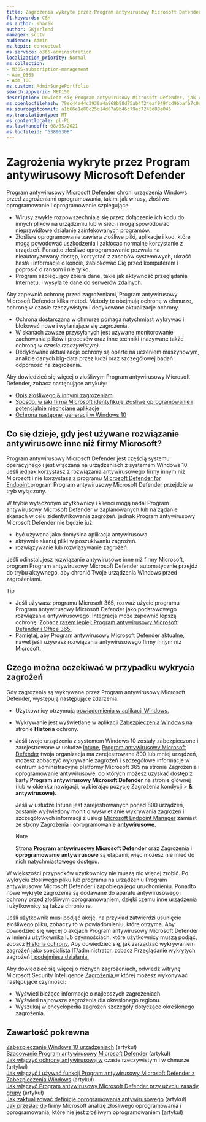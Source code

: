 ```yaml
---
title: Zagrożenia wykryte przez Program antywirusowy Microsoft Defender
f1.keywords: CSH
ms.author: sharik
author: SKjerland
manager: scotv
audience: Admin
ms.topic: conceptual
ms.service: o365-administration
localization_priority: Normal
ms.collection:
- M365-subscription-management
- Adm_O365
- Adm_TOC
ms.custom: AdminSurgePortfolio
search.appverid: MET150
description: Dowiedz się Program antywirusowy Microsoft Defender, jak chronić urządzenia Windows przed zagrożeniami oprogramowania, takimi jak wirusy, złośliwe oprogramowanie i oprogramowanie szpiegujące.
ms.openlocfilehash: 79ec44a44c3939a4a868b98d75ab4f24eaf949fcd9bbafb7c0a3173e267f4680
ms.sourcegitcommit: a1b66e1e80c25d14d67a9b46c79ec7245d88e045
ms.translationtype: MT
ms.contentlocale: pl-PL
ms.lasthandoff: 08/05/2021
ms.locfileid: "53896308"
---
```

# <a name="threats-detected-by-microsoft-defender-antivirus"></a>Zagrożenia wykryte przez Program antywirusowy Microsoft Defender

Program antywirusowy Microsoft Defender chroni urządzenia Windows przed zagrożeniami oprogramowania, takimi jak wirusy, złośliwe oprogramowanie i oprogramowanie szpiegujące.

- Wirusy zwykle rozpowszechniają się przez dołączenie ich kodu do innych plików na urządzeniu lub w sieci i mogą spowodować nieprawidłowe działanie zainfekowanych programów.
- Złośliwe oprogramowanie zawiera złośliwe pliki, aplikacje i kod, które mogą powodować uszkodzenia i zakłócać normalne korzystanie z urządzeń. Ponadto złośliwe oprogramowanie pozwala na nieautoryzowany dostęp, korzystać z zasobów systemowych, ukraść hasła i informacje o koncie, zablokować Cię przed komputerem i poprosić o ransom i nie tylko.
- Program szpiegujący zbiera dane, takie jak aktywność przeglądania Internetu, i wysyła te dane do serwerów zdalnych.
 
Aby zapewnić ochronę przed zagrożeniami, Program antywirusowy Microsoft Defender kilka metod. Metody te obejmują ochronę w chmurze, ochronę w czasie rzeczywistym i dedykowane aktualizacje ochrony.

- Ochrona dostarczana w chmurze pomaga natychmiast wykrywać i blokować nowe i wyłaniające się zagrożenia.
- W skanach zawsze przysyłanych jest używane monitorowanie zachowania plików i procesów oraz inne techniki (nazywane także ochroną *w czasie rzeczywistym).*
- Dedykowane aktualizacje ochrony są oparte na uczeniem maszynowym, analizie danych big-data przez ludzi oraz szczegółowej badań odporność na zagrożenia. 

Aby dowiedzieć się więcej o złośliwym Program antywirusowy Microsoft Defender, zobacz następujące artykuły: 

- [Opis złośliwego & innymi zagrożeniami](/windows/security/threat-protection/intelligence/understanding-malware)
- [Sposób, w jaki firma Microsoft identyfikuje złośliwe oprogramowanie i potencjalnie niechciane aplikacje](/windows/security/threat-protection/intelligence/criteria)
- [Ochrona następnej generacji w Windows 10](/windows/security/threat-protection/microsoft-defender-antivirus/microsoft-defender-antivirus-in-windows-10)

## <a name="what-happens-when-a-non-microsoft-antivirus-solution-is-used"></a>Co się dzieje, gdy jest używane rozwiązanie antywirusowe inne niż firmy Microsoft? 

Program antywirusowy Microsoft Defender jest częścią systemu operacyjnego i jest włączana na urządzeniach z systemem Windows 10. Jeśli jednak korzystasz z rozwiązania antywirusowego firmy innym niż Microsoft i nie korzystasz z programu [Microsoft Defender for Endpoint,](/windows/security/threat-protection/microsoft-defender-atp/microsoft-defender-advanced-threat-protection)program Program antywirusowy Microsoft Defender przejdzie w tryb wyłączony.  

W trybie wyłączonym użytkownicy i klienci mogą nadal Program antywirusowy Microsoft Defender w zaplanowanych lub na żądanie skanach w celu zidentyfikowania zagrożeń. jednak Program antywirusowy Microsoft Defender nie będzie już:

- być używana jako domyślna aplikacja antywirusowa.
- aktywnie skanuj pliki w poszukiwaniu zagrożeń.
- rozwiązywanie lub rozwiązywanie zagrożeń.

Jeśli odinstalujesz rozwiązanie antywirusowe inne niż firmy Microsoft, program Program antywirusowy Microsoft Defender automatycznie przejdź do trybu aktywnego, aby chronić Twoje urządzenia Windows przed zagrożeniami.

> [!TIP]
> - Jeśli używasz programu Microsoft 365, rozważ użycie programu Program antywirusowy Microsoft Defender jako podstawowego rozwiązania antywirusowego. Integracja może zapewnić lepszą ochronę. Zobacz [razem lepiej: Program antywirusowy Microsoft Defender i Office 365.](/windows/security/threat-protection/microsoft-defender-antivirus/office-365-microsoft-defender-antivirus)
> - Pamiętaj, aby Program antywirusowy Microsoft Defender aktualne, nawet jeśli używasz rozwiązania antywirusowego firmy innym niż Microsoft.

## <a name="what-to-expect-when-threats-are-detected"></a>Czego można oczekiwać w przypadku wykrycia zagrożeń

Gdy zagrożenia są wykrywane przez Program antywirusowy Microsoft Defender, występują następujące zdarzenia:

- Użytkownicy otrzymują [powiadomienia w aplikacji Windows.](https://support.microsoft.com/windows/8942c744-6198-fe56-4639-34320cf9444e) 
- Wykrywanie jest wyświetlane w aplikacji [Zabezpieczenia Windows](/windows/security/threat-protection/windows-defender-security-center/windows-defender-security-center) na stronie **Historia** ochrony.  
- Jeśli twoje urządzenia z systemem Windows 10 zostały zabezpieczone i zarejestrowane w usłudze [Intune,](/mem/intune/enrollment/windows-enrollment-methods) [Program antywirusowy Microsoft Defender](secure-win-10-pcs.md) twoja organizacja ma zarejestrowane 800 lub <a href="https://go.microsoft.com/fwlink/p/?linkid=2024339" target="_blank"></a> mniej urządzeń, możesz  zobaczyć wykrywanie zagrożeń i szczegółowe informacje w centrum administracyjne platformy Microsoft 365 na  stronie Zagrożenia i oprogramowanie antywirusowe, do których możesz uzyskać dostęp z karty **Program antywirusowy Microsoft Defender** na stronie głównej (lub w okienku nawigacji, wybierając pozycję Zagrożenia kondycji   >  **& antywirusowe).**

    Jeśli w usłudze Intune jest zarejestrowanych ponad 800 urządzeń, zostanie wyświetlony monit o wyświetlanie wykrywania zagrożeń i szczegółowych informacji z usługi [Microsoft Endpoint Manager](/mem/endpoint-manager-overview) zamiast ze strony Zagrożenia i oprogramowanie **antywirusowe.**
 
    > [!NOTE]
    > Strona **Program antywirusowy Microsoft Defender** oraz Zagrożenia i **oprogramowanie antywirusowe** są etapami, więc możesz nie mieć do nich natychmiastowego dostępu.

W większości przypadków użytkownicy nie muszą nic więcej zrobić. Po wykryciu złośliwego pliku lub programu na urządzeniu Program antywirusowy Microsoft Defender i zapobiega jego uruchomieniu. Ponadto nowe wykryte zagrożenia są dodawane do aparatu antywirusowego i ochrony przed złośliwym oprogramowaniem, dzięki czemu inne urządzenia i użytkownicy są także chronione.  

Jeśli użytkownik musi podjąć akcję, na przykład zatwierdzi usunięcie złośliwego pliku, zobaczy to w powiadomieniu, które otrzyma. Aby dowiedzieć się więcej o akcjach Program antywirusowy Microsoft Defender w imieniu użytkownika lub czynnościach, które użytkownicy muszą podjąć, zobacz [Historia ochrony.](https://support.microsoft.com/office/f1e5fd95-09b4-46d1-b8c7-1059a1e09708) Aby dowiedzieć się, jak zarządzać wykrywaniem zagrożeń jako specjalista IT/administrator, zobacz Przeglądanie wykrytych zagrożeń [i podejmiesz działania.](review-threats-take-action.md)

Aby dowiedzieć się więcej o różnych zagrożeniach, odwiedź witrynę Microsoft Security Intelligence <a href="https://www.microsoft.com/wdsi/threats" target="_blank">Zagrożenia,</a>w której możesz wykonywać następujące czynności: 

- Wyświetl bieżące informacje o najlepszych zagrożeniach.
- Wyświetl najnowsze zagrożenia dla określonego regionu.
- Wyszukaj w encyclopedia zagrożeń szczegóły dotyczące określonego zagrożenia.

## <a name="related-content"></a>Zawartość pokrewna

[Zabezpieczanie Windows 10 urządzeniach](secure-windows-10-devices.md) (artykuł)\
[Szacowanie Program antywirusowy Microsoft Defender](/windows/security/threat-protection/microsoft-defender-antivirus/evaluate-microsoft-defender-antivirus) (artykuł)\
[Jak włączyć ochronę antywirusową w](/mem/intune/user-help/turn-on-defender-windows#turn-on-real-time-and-cloud-delivered-protection) czasie rzeczywistym i w chmurze (artykuł)\
[Jak włączyć i używać funkcji Program antywirusowy Microsoft Defender z Zabezpieczenia Windows](/windows/security/threat-protection/microsoft-defender-antivirus/microsoft-defender-security-center-antivirus) (artykuł)\
[Jak włączyć Program antywirusowy Microsoft Defender przy użyciu zasady grupy](/mem/intune/user-help/turn-on-defender-windows#turn-on-windows-defender) (artykuł)\
[Jak zaktualizować definicje oprogramowania antywirusowego](/mem/intune/user-help/turn-on-defender-windows#update-your-antivirus-definitions) (artykuł)\
[Jak przesłać do](/microsoft-365/security/office-365-security/submitting-malware-and-non-malware-to-microsoft-for-analysis) firmy Microsoft analizę złośliwego oprogramowania i oprogramowania, które nie jest złośliwym oprogramowaniem (artykuł)
